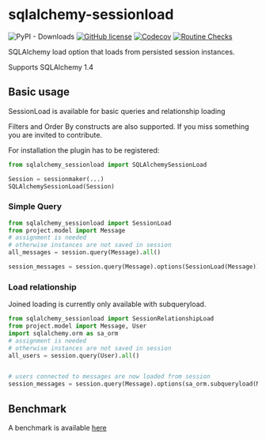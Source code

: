 # sqlalchemy-sessionload

![PyPI - Downloads](https://img.shields.io/pypi/dd/sqlalchemy-sessionload)
[![GitHub license](https://img.shields.io/github/license/jvllmr/sqlalchemy-sessionload)](https://github.com/jvllmr/sqlalchemy-sessionload/blob/dev/LICENSE)
[![Codecov](https://img.shields.io/codecov/c/github/jvllmr/sqlalchemy-sessionload/dev?style=plastic)](https://app.codecov.io/gh/jvllmr/sqlalchemy-sessionload/tree/dev)
[![Routine Checks](https://github.com/jvllmr/sqlalchemy-sessionload/actions/workflows/test.yml/badge.svg)](https://github.com/jvllmr/sqlalchemy-sessionload/actions/workflows/test.yml)

SQLAlchemy load option that loads from persisted session instances.

Supports SQLAlchemy 1.4

## Basic usage

SessionLoad is available for basic queries and relationship loading

Filters and Order By constructs are also supported.
If you miss something you are invited to contribute.

For installation the plugin has to be registered:

```python
from sqlalchemy_sessionload import SQLAlchemySessionLoad

Session = sessionmaker(...)
SQLAlchemySessionLoad(Session)

```

### Simple Query

```python
from sqlalchemy_sessionload import SessionLoad
from project.model import Message
# assignment is needed
# otherwise instances are not saved in session
all_messages = session.query(Message).all()

session_messages = session.query(Message).options(SessionLoad(Message)).all()


```

### Load relationship

Joined loading is currently only available with subqueryload.

```python
from sqlalchemy_sessionload import SessionRelationshipLoad
from project.model import Message, User
import sqlalchemy.orm as sa_orm
# assignment is needed
# otherwise instances are not saved in session
all_users = session.query(User).all()


# users connected to messages are now loaded from session
session_messages = session.query(Message).options(sa_orm.subqueryload(Message.user),SessionRelationshipLoad(Message.user)).all()

```

## Benchmark

A benchmark is available [here](https://jvllmr.github.io/sqlalchemy-sessionload/dev/bench)
